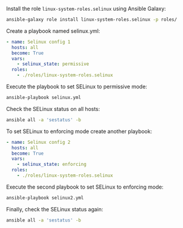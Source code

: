 Install the role `linux-system-roles.selinux` using Ansible Galaxy:

```bash
ansible-galaxy role install linux-system-roles.selinux -p roles/
```

Create a playbook named selinux.yml:

```selinux.yml
- name: Selinux config 1
  hosts: all
  become: True
  vars:
    - selinux_state: permissive
  roles:
    - ./roles/linux-system-roles.selinux
```

Execute the playbook to set SELinux to permissive mode:

```bash
ansible-playbook selinux.yml
```

Check the SELinux status on all hosts:

```bash
ansible all -a 'sestatus' -b
```

To set SELinux to enforcing mode create another playbook:

```selinux2.yml
- name: Selinux config 2
  hosts: all
  become: True
  vars:
    - selinux_state: enforcing
  roles:
    - ./roles/linux-system-roles.selinux
```

Execute the second playbook to set SELinux to enforcing mode:

```bash
ansible-playbook selinux2.yml
```

Finally, check the SELinux status again:

```bash
ansible all -a 'sestatus' -b
```

